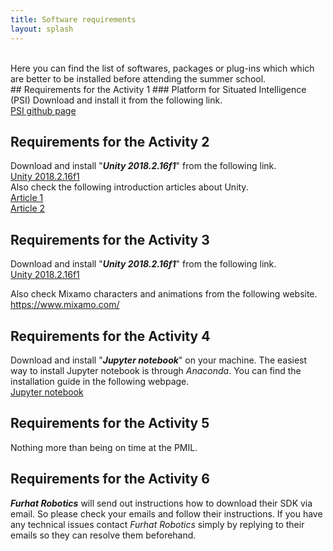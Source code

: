 ```yaml
---
title: Software requirements
layout: splash
---
```

<br />
Here you can find the list of softwares, packages or plug-ins which which are better to be installed before attending the summer school.
<br />
## Requirements for the Activity 1
### Platform for Situated Intelligence (PSI) 
Download and install it from the following link.
<br />
<a href="https://github.com/microsoft/psi" target="_blank">PSI github page</a>
<br />

## Requirements for the Activity 2
Download and install "**_Unity 2018.2.16f1_**" from the following link.
<br />
<a href="https://unity3d.com/get-unity/download/archive" target="_blank">Unity 2018.2.16f1</a>
<br />
Also check the following introduction articles about Unity.
<br />
<a href="https://kaikaixiaoxian.wordpress.com/2019/01/20/unity-introduction-1/" target="_blank">Article 1</a>
<br />
<a href="https://kaikaixiaoxian.wordpress.com/2019/01/22/unity-introduction-2/" target="_blank">Article 2</a>
<br />

## Requirements for the Activity 3
Download and install "**_Unity 2018.2.16f1_**" from the following link.
<br />
<a href="https://unity3d.com/get-unity/download/archive" target="_blank">Unity 2018.2.16f1</a>
<br />

Also check Mixamo characters and animations from the following website.
<br />
<a href="https://www.mixamo.com/" target="_blank">https://www.mixamo.com/</a>
<br />

## Requirements for the Activity 4
Download and install "**_Jupyter notebook_**" on your machine. The easiest way to install Jupyter notebook is through _Anaconda_. You can find the installation guide in the following webpage.
<br />
<a href="https://jupyter.readthedocs.io/en/latest/install.html" target="_blank">Jupyter notebook</a>
<br />

## Requirements for the Activity 5
Nothing more than being on time at the PMIL. 

## Requirements for the Activity 6
**_Furhat Robotics_** will send out instructions how to download their SDK via email. So please check your emails and follow their instructions. If you have any technical issues contact _Furhat Robotics_ simply by replying to their emails so they can resolve them beforehand.
